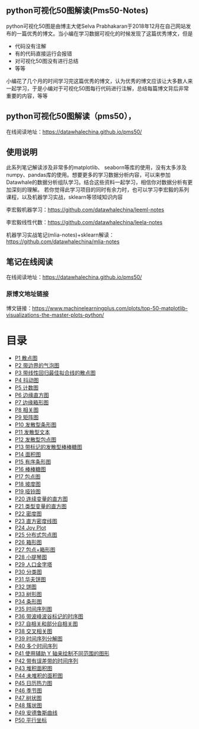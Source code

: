 ## python可视化50图解读(Pms50-Notes)
python可视化50图是由博主大佬Selva Prabhakaran于2018年12月在自己网站发布的一篇优秀的博文。当小编在学习数据可视化的时候发现了这篇优秀博文，但是
- 代码没有注解
- 有的代码直接运行会报错
- 对可视化50图没有进行总结
- 等等

小编花了几个月的时间学习完这篇优秀的博文，认为优秀的博文应该让大多数人来一起学习，于是小编对于可视化50图每行代码进行注解，总结每篇博文背后非常重要的内容，等等

## python可视化50图解读（pms50），
在线阅读地址：https://datawhalechina.github.io/pms50/

## 使用说明
此系列笔记解读涉及非常多的matplotlib、 seaborn等库的使用，没有太多涉及numpy、pandas库的使用。想要更多的学习数据分析内容，可以来参加Datawhale的数据分析组队学习。结合这些资料一起学习，相信你对数据分析有更加深刻的理解。
若你觉得此学习项目的同时有余力时，也可以学习李宏毅的系列课程，以及机器学习实战，sklearn等领域知识内容

李宏毅机器学习：https://github.com/datawhalechina/leeml-notes

李宏毅线性代数：https://github.com/datawhalechina/leela-notes

机器学习实战笔记(mlia-notes)+sklearn解读：https://github.com/datawhalechina/mlia-notes



## 笔记在线阅读

在线阅读地址：https://datawhalechina.github.io/pms50/

### 原博文地址链接
博文链接：https://www.machinelearningplus.com/plots/top-50-matplotlib-visualizations-the-master-plots-python/


# 目录
 - [P1 散点图](https://datawhalechina.github.io/pms50/#/chapter1/chapter1)
 - [P2 带边界的气泡图](https://datawhalechina.github.io/pms50/#/chapter2/chapter2)
 - [P3 带线性回归最佳拟合线的散点图 ](https://datawhalechina.github.io/pms50/#/chapter3/chapter3)
 - [P4 抖动图](https://datawhalechina.github.io/pms50/#/chapter4/chapter4)
 - [P5 计数图](https://datawhalechina.github.io/pms50/#/chapter5/chapter5)
 - [P6 边缘直方图](https://datawhalechina.github.io/pms50/#/chapter6/chapter6)
 - [P7 边缘箱形图](https://datawhalechina.github.io/pms50/#/chapter7/chapter7)
 - [P8 相关图](https://datawhalechina.github.io/pms50/#/chapter8/chapter8)
 - [P9 矩阵图](https://datawhalechina.github.io/pms50/#/chapter9/chapter9)
 - [P10 发散型条形图 ](https://datawhalechina.github.io/pms50/#/chapter10/chapter10)
 - [P11 发散型文本](https://datawhalechina.github.io/pms50/#/chapter11/chapter11)
 - [P12 发散型包点图](https://datawhalechina.github.io/pms50/#/chapter12/chapter12)
 - [P13 带标记的发散型棒棒糖图](https://datawhalechina.github.io/pms50/#/chapter13/chapter13)
 - [P14 面积图](https://datawhalechina.github.io/pms50/#/chapter14/chapter14)
 - [P15 有序条形图 ](https://datawhalechina.github.io/pms50/#/chapter15/chapter15)
 - [P16 棒棒糖图](https://datawhalechina.github.io/pms50/#/chapter16/chapter16)
 - [P17 包点图](https://datawhalechina.github.io/pms50/#/chapter17/chapter17)
 - [P18 坡度图](https://datawhalechina.github.io/pms50/#/chapter18/chapter18)
 - [P19 哑铃图](https://datawhalechina.github.io/pms50/#/chapter19/chapter19)
 - [P20 连续变量的直方图](https://datawhalechina.github.io/pms50/#/chapter20/chapter20) 
 - [P21 类型变量的直方图](https://datawhalechina.github.io/pms50/#/chapter21/chapter21)
 - [P22 密度图](https://datawhalechina.github.io/pms50/#/chapter22/chapter22)
 - [P23 直方密度线图](https://datawhalechina.github.io/pms50/#/chapter23/chapter23)
 - [P24 Joy Plot](https://datawhalechina.github.io/pms50/#/chapter24/chapter24)
 - [P25 分布式包点图](https://datawhalechina.github.io/pms50/#/chapter25/chapter25)
 - [P26 箱形图](https://datawhalechina.github.io/pms50/#/chapter26/chapter26)
 - [P27 包点+箱形图](https://datawhalechina.github.io/pms50/#/chapter27/chapter27)
 - [P28 小提琴图](https://datawhalechina.github.io/pms50/#/chapter28/chapter28)
 - [P29 人口金字塔](https://datawhalechina.github.io/pms50/#/chapter29/chapter29)
 - [P30 分类图](https://datawhalechina.github.io/pms50/#/chapter30/chapter30)
 - [P31 华夫饼图](https://datawhalechina.github.io/pms50/#/chapter31/chapter31)
 - [P32 饼图](https://datawhalechina.github.io/pms50/#/chapter32/chapter32)
 - [P33 树形图](https://datawhalechina.github.io/pms50/#/chapter33/chapter33)
 - [P34 条形图 ](https://datawhalechina.github.io/pms50/#/chapter34/chapter34)
 - [P35 时间序列图](https://datawhalechina.github.io/pms50/#/chapter35/chapter35)
 - [P36 带波峰波谷标记的时序图](https://datawhalechina.github.io/pms50/#/chapter36/chapter36)
 - [P37 自相关和部分自相关图](https://datawhalechina.github.io/pms50/#/chapter37/chapter37)
 - [P38 交叉相关图 ](https://datawhalechina.github.io/pms50/#/chapter38/chapter38)
 - [P39 时间序列分解图](https://datawhalechina.github.io/pms50/#/chapter39/chapter39)
 - [P40 多个时间序列](https://datawhalechina.github.io/pms50/#/chapter40/chapter40) 
 - [P41 使用辅助 Y 轴来绘制不同范围的图形](https://datawhalechina.github.io/pms50/#/chapter41/chapter41)
 - [P42 带有误差带的时间序列](https://datawhalechina.github.io/pms50/#/chapter42/chapter42)
 - [P43 堆积面积图](https://datawhalechina.github.io/pms50/#/chapter43/chapter43)
 - [P44 未堆积的面积图 ](https://datawhalechina.github.io/pms50/#/chapter44/chapter44)
 - [P45 日历热力图](https://datawhalechina.github.io/pms50/#/chapter45/chapter45)
 - [P46 季节图](https://datawhalechina.github.io/pms50/#/chapter46/chapter46)
 - [P47 树状图](https://datawhalechina.github.io/pms50/#/chapter47/chapter47)
 - [P48 簇状图](https://datawhalechina.github.io/pms50/#/chapter48/chapter48)
 - [P49 安德鲁斯曲线](https://datawhalechina.github.io/pms50/#/chapter49/chapter49)
 - [P50 平行坐标](https://datawhalechina.github.io/pms50/#/chapter50/chapter50)


















